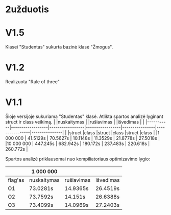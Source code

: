 # 2užduotis
# V1.5
Klasei "Studentas" sukurta bazinė klasė "Žmogus".
# V1.2
Realizuota "Rule of three"
# V1.1
Šioje versijoje sukuriama "Studentas" klasė.
Atlikta spartos analizė lyginant struct ir class veikimą.
|           |nuskaitymas       |                 |rušiavimas       |                |išvedimas       |               |
|-----------|------------------|-----------------|-----------------|----------------|----------------|---------------|
|           |struct            |class            |struct           |class           |struct          |class          |
|1 000 000  | 41.5129s         | 70.5627s        |  10.1148s       |  11.3529s      |   21.8778s     |  27.5018s     |
|10 000 000 | 447.245s         | 682.942s        |  180.172s       |  237.483s      |   220.618s     |  260.772s     |

Spartos analizė priklausomai nuo kompiliatoriaus optimizavimo lygio:

|           | 1 000 000 |          |         |
|-----------|-----------|----------|---------|
|flag'as    |nuskaitymas|rušiavimas|išvedimas|
|O1         |73.0281s   |14.9365s  |26.4519s |
|O2         |73.7592s   |14.151s   |26.6388s |
|O3         |73.4099s   |14.0969s  |27.2403s |
